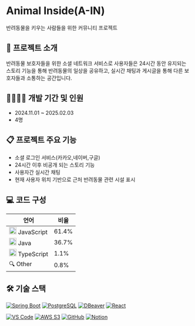 # Animal Inside(A-IN)

반려동물을 키우는 사람들을 위한 커뮤니티 프로젝트

## 📁 프로젝트 소개

반려동물 보호자들을 위한 소셜 네트워크 서비스로 사용자들은 24시간 동안 유지되는 스토리 기능을 통해 반려동물의 일상을 공유하고, 실시간 채팅과 게시글을 통해 다른 보호자들과 소통하는 공간입니다.

## 👨‍👩‍👧‍👦 개발 기간 및 인원

- 2024.11.01 ~ 2025.02.03
- 4명

## 📋 프로젝트 주요 기능

- 소셜 로그인 서비스(카카오,네이버,구글)
- 24시간 이후 비공개 되는 스토리 기능
- 사용자간 실시간 채팅
- 현재 사용자 위치 기반으로 근처 반려동물 관련 시설 표시

## 💻 코드 구성
| 언어 | 비율 |
|------|------|
| <img src="https://cdn.jsdelivr.net/gh/devicons/devicon/icons/javascript/javascript-original.svg" width="20" height="20" /> JavaScript | 61.4% |
| <img src="https://cdn.jsdelivr.net/gh/devicons/devicon/icons/java/java-original.svg" width="20" height="20" /> Java | 36.7% |
| <img src="https://cdn.jsdelivr.net/gh/devicons/devicon/icons/typescript/typescript-original.svg" width="20" height="20" /> TypeScript | 1.1% |
| 🔍 Other | 0.8% |

## 🛠️ 기술 스택
[![Spring Boot](https://img.shields.io/badge/Spring_Boot-6DB33F?style=flat-square&logo=spring-boot&logoColor=white)](https://spring.io/projects/spring-boot)
[![PostgreSQL](https://img.shields.io/badge/PostgreSQL-4169E1?style=flat-square&logo=postgresql&logoColor=white)](https://www.postgresql.org/)
[![DBeaver](https://img.shields.io/badge/DBeaver-382923?style=flat-square&logo=dbeaver&logoColor=white)](https://dbeaver.io/)
[![React](https://img.shields.io/badge/React-61DAFB?style=flat-square&logo=react&logoColor=black)](https://reactjs.org/)

[![VS Code](https://img.shields.io/badge/VS_Code-007ACC?style=flat-square&logo=visual-studio-code&logoColor=white)](https://code.visualstudio.com/)
[![AWS S3](https://img.shields.io/badge/AWS_S3-569A31?style=flat-square&logo=amazon-s3&logoColor=white)](https://aws.amazon.com/s3/)
[![GitHub](https://img.shields.io/badge/GitHub-181717?style=flat-square&logo=github&logoColor=white)](https://github.com/)
[![Notion](https://img.shields.io/badge/Notion-000000?style=flat-square&logo=notion&logoColor=white)](https://www.notion.so/)
